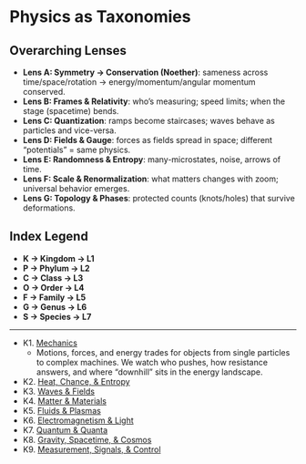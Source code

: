 # Physics as Taxonomies

## Overarching Lenses

- **Lens A: Symmetry -> Conservation (Noether)**: sameness across time/space/rotation → energy/momentum/angular momentum conserved.
- **Lens B: Frames & Relativity**: who’s measuring; speed limits; when the stage (spacetime) bends.
- **Lens C: Quantization**: ramps become staircases; waves behave as particles and vice-versa.
- **Lens D: Fields & Gauge**: forces as fields spread in space; different “potentials” = same physics.
- **Lens E: Randomness & Entropy**: many-microstates, noise, arrows of time.
- **Lens F: Scale & Renormalization**: what matters changes with zoom; universal behavior emerges.
- **Lens G: Topology & Phases**: protected counts (knots/holes) that survive deformations.

## Index Legend

- **K -> Kingdom -> L1**
- **P -> Phylum -> L2**
- **C -> Class -> L3**
- **O -> Order -> L4**
- **F -> Family -> L5**
- **G -> Genus -> L6**
- **S -> Species -> L7**

---

- K1. [Mechanics](/Taxonomies-of-Physics/K1-L1_Mechanics)
  - Motions, forces, and energy trades for objects from single particles to complex machines. We watch who pushes, how resistance answers, and where “downhill” sits in the energy landscape.
- K2. [Heat, Chance, & Entropy](/Taxonomies-of-Physics/K2-L1_Heat-Chance-&-Entropy)
- K3. [Waves & Fields](/Taxonomies-of-Physics/K3-L1_Waves-&-Fields)
- K4. [Matter & Materials](/Taxonomies-of-Physics/K4-L1_Matter-&-Materials)
- K5. [Fluids & Plasmas](/Taxonomies-of-Physics/K5-L1_Fluids-&-Plasmas)
- K6. [Electromagnetism & Light](/Taxonomies-of-Physics/K6-L1_Electromagnetism-&-Light)
- K7. [Quantum & Quanta](/Taxonomies-of-Physics/K7-L1_Quantum-&-Quanta)
- K8. [Gravity, Spacetime, & Cosmos](/Taxonomies-of-Physics/K8-L1_Gravity-Spacetime-&-Cosmos)
- K9. [Measurement, Signals, & Control](/Taxonomies-of-Physics/K9-L1_Measurement-Signals-&-Control)
